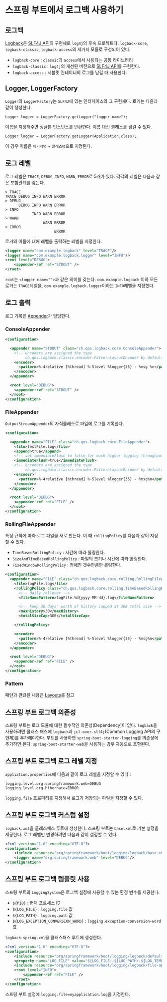 # 스프링 부트에서 로그백 사용하기

## 로그백

[Logback](https://logback.qos.ch)은 [SLF4J API](https://www.slf4j.org)의 구현체로 `log4j`의 후속 프로젝트다. `logback-core`, `logback-classic`, `logback-access`의 세가지 모듈로 구성되어 있다.

- `logback-core` : `classic`과 `access`에서 사용되는 공통 라이브러리
- `logback-classic` : `log4j`의 개선된 버전으로 [SLF4J API](https://www.slf4j.org)를 구현한다.
- `logback-access` : 서블릿 컨테이너의 로그를 남길 때 사용한다.

## Logger, LoggerFactory

`Logger`와 `LoggerFactory`는 `SLF4J`에 있는 인터페이스와 그 구현체다. 로거는 다음과 같이 생성한다.

    Logger logger = LoggerFactory.getLogger("logger-name");

이름을 지정해주면 싱글톤 인스턴스를 반환한다. 이름 대신 클래스를 넘길 수 있다.

    Logger logger = LoggerFactory.getLogger(Application.class);

이 경우 이름은 `패키지명` + `클래스명`으로 지정된다.

## 로그 레벨

로그 레벨은 `TRACE`, `DEBUG`, `INFO`, `WARN`, `ERROR`로 5개가 있다. 각각의 레벨은 다음과 같은 포함관계를 갖는다.

    > TRACE
    TRACE DEBUG INFO WARN ERROR
    > DEBUG
          DEBUG INFO WARN ERROR
    > INFO
                INFO WARN ERROR
    > WARN
                     WARN ERROR
    > ERROR
                          ERROR

로거의 이름에 대해 레벨을 출력하는 레벨을 지정한다.

```xml
<logger name="com.example.logback" level="TRACE"/>
<logger name="com.example.logback.logger" level="INFO"/>
<root level="DEBUG">
    <appender-ref ref="STDOUT" />
</root>
```

`root`는 `<logger name="">`과 같은 의미를 갖는다. `com.example.logback` 이하 모든 로거는 `TRACE`레벨을, `com.example.logback.logger`이하는 `INFO`레벨을 지정했다.

## 로그 출력

로그 기록은 [Appender](https://logback.qos.ch/manual/appenders.html)가 담당한다.

### ConsoleAppender

```xml
<configuration>

  <appender name="STDOUT" class="ch.qos.logback.core.ConsoleAppender">
    <!-- encoders are assigned the type
         ch.qos.logback.classic.encoder.PatternLayoutEncoder by default -->
    <encoder>
      <pattern>%-4relative [%thread] %-5level %logger{35} - %msg %n</pattern>
    </encoder>
  </appender>

  <root level="DEBUG">
    <appender-ref ref="STDOUT" />
  </root>
</configuration>
```

### FileAppender

`OutputStreamAppender`의 자식클래스로 파일에 로그를 기록한다.

```xml
<configuration>

  <appender name="FILE" class="ch.qos.logback.core.FileAppender">
    <file>testFile.log</file>
    <append>true</append>
    <!-- set immediateFlush to false for much higher logging throughput -->
    <immediateFlush>true</immediateFlush>
    <!-- encoders are assigned the type
         ch.qos.logback.classic.encoder.PatternLayoutEncoder by default -->
    <encoder>
      <pattern>%-4relative [%thread] %-5level %logger{35} - %msg%n</pattern>
    </encoder>
  </appender>

  <root level="DEBUG">
    <appender-ref ref="FILE" />
  </root>
</configuration>
```

### RollingFileAppender

특정 규칙에 따라 로그 파일을 새로 만든다. 이 때 `rollingPolicy`를 다음과 같이 지정할 수 있다.

- `TimeBasedRollingPolicy` : 시간에 따라 롤링한다.
- `SizeAndTimeBasedRollingPolicy` : 파일의 크기나 시간에 따라 롤링한다.
- `FixedWindowRollingPolicy` : 정해진 갯수만큼만 롤링한다.

```xml
<configuration>
  <appender name="FILE" class="ch.qos.logback.core.rolling.RollingFileAppender">
    <file>logFile.log</file>
    <rollingPolicy class="ch.qos.logback.core.rolling.TimeBasedRollingPolicy">
      <!-- daily rollover -->
      <fileNamePattern>logFile.%d{yyyy-MM-dd}.log</fileNamePattern>

      <!-- keep 30 days' worth of history capped at 3GB total size -->
      <maxHistory>30</maxHistory>
      <totalSizeCap>3GB</totalSizeCap>

    </rollingPolicy>

    <encoder>
      <pattern>%-4relative [%thread] %-5level %logger{35} - %msg%n</pattern>
    </encoder>
  </appender>

  <root level="DEBUG">
    <appender-ref ref="FILE" />
  </root>
</configuration>
```

### Pattern

패턴과 관련된 내용은 [Layouts](https://logback.qos.ch/manual/layouts.html)를 참고

## 스프링 부트 로그백 의존성

스프링 부트는 로그 모듈에 대한 필수적인 의존성(Dependency)이 없다. `logback`을 사용하려면 클래스 패스에 `logback`과 `jcl-over-slf4j`(Common Logging API의 구현체)를 추가해야한다. 부트를 사용하면 `spring-boot-starter-logging`를 의존성에 추가하면 된다. `spring-boot-starter-web`을 사용하는 경우 자동으로 포함된다.

## 스프링 부트 로그백 로그 레벨 지정

`appliation.properties`에 다음과 같이 로그 레벨을 지정할 수 있다 :

    logging.level.org.springframework.web=DEBUG
    logging.level.org.hibernate=ERROR

`logging.file` 프로퍼티를 지정해서 로그가 저장되는 파일을 지정할 수 있다.

## 스프링 부트 로그백 커스텀 설정

`logback.xml`을 클래스패스 루트에 생성한다. 스프링 부트는 `base.xml`로 기본 설정을 제공한다. 로그 레벨만 변경하려면 다음과 같이 설정할 수 있다.

```xml
<?xml version="1.0" encoding="UTF-8"?>
<configuration>
    <include resource="org/springframework/boot/logging/logback/base.xml"/>
    <logger name="org.springframework.web" level="DEBUG"/>
</configuration>
```

## 스프링 부트 로그백 템플릿 사용

스프링 부트의 `LoggingSystem`은 로그백 설정에 사용할 수 있는 환경 변수를 제공한다.

- `${PID}` : 현재 프로세스 ID
- `${LOG_FILE}` : `logging.file` 값
- `${LOG_PATH}` : `logging.path` 값
- `${LOG_EXCEPTION_CONVERSION_WORD}` : `logging.exception-conversion-word` 값

`logback-spring.xml`을 클래스패스 루트에 생성한다.

```xml
<?xml version="1.0" encoding="UTF-8"?>
<configuration>
    <include resource="org/springframework/boot/logging/logback/defaults.xml" />
    <property name="LOG_FILE" value="${LOG_FILE:-${LOG_PATH:-${LOG_TEMP:-${java.io.tmpdir:-/tmp}}/}spring.log}"/>
    <include resource="org/springframework/boot/logging/logback/file-appender.xml" />
    <root level="INFO">
        <appender-ref ref="FILE" />
    </root>
</configuration>
```

스프링 부트 설정에 `logging.file=myapplication.log`을 지정한다.

